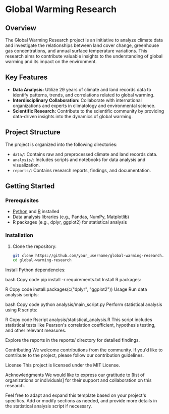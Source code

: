 # Global Warming Research

## Overview

The Global Warming Research project is an initiative to analyze climate data and investigate the relationships between land cover change, greenhouse gas concentrations, and annual surface temperature variations. This research aims to contribute valuable insights to the understanding of global warming and its impact on the environment.

## Key Features

- **Data Analysis:** Utilize 29 years of climate and land records data to identify patterns, trends, and correlations related to global warming.
- **Interdisciplinary Collaboration:** Collaborate with international organizations and experts in climatology and environmental science.
- **Scientific Research:** Contribute to the scientific community by providing data-driven insights into the dynamics of global warming.

## Project Structure

The project is organized into the following directories:

- `data/`: Contains raw and preprocessed climate and land records data.
- `analysis/`: Includes scripts and notebooks for data analysis and visualization.
- `reports/`: Contains research reports, findings, and documentation.

## Getting Started

### Prerequisites

- [Python](https://www.python.org/) and [R](https://www.r-project.org/) installed
- Data analysis libraries (e.g., Pandas, NumPy, Matplotlib)
- R packages (e.g., dplyr, ggplot2) for statistical analysis

### Installation

1. Clone the repository:

   ```bash
   git clone https://github.com/your_username/global-warming-research.git
   cd global-warming-research
Install Python dependencies:

bash
Copy code
pip install -r requirements.txt
Install R packages:

R
Copy code
install.packages(c("dplyr", "ggplot2"))
Usage
Run data analysis scripts:

bash
Copy code
python analysis/main_script.py
Perform statistical analysis using R scripts:

R
Copy code
Rscript analysis/statistical_analysis.R
This script includes statistical tests like Pearson's correlation coefficient, hypothesis testing, and other relevant measures.

Explore the reports in the reports/ directory for detailed findings.

Contributing
We welcome contributions from the community. If you'd like to contribute to the project, please follow our contribution guidelines.

License
This project is licensed under the MIT License.

Acknowledgments
We would like to express our gratitude to [list of organizations or individuals] for their support and collaboration on this research.

Feel free to adapt and expand this template based on your project's specifics. Add or modify sections as needed, and provide more details in the statistical analysis script if necessary.
